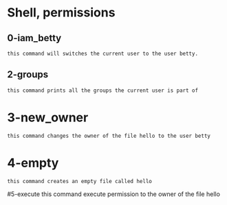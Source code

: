# Shell, permissions
## 0-iam_betty
	this command will switches the current user to the user betty.
## 2-groups
	this command prints all the groups the current user is part of
# 3-new_owner
	this command changes the owner of the file hello to the user betty
# 4-empty
	this command creates an empty file called hello
#5-execute
	this command execute permission to the owner of the file hello
